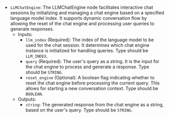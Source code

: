 - `LLMChatEngine`: The LLMChatEngine node facilitates interactive chat sessions by initializing and managing a chat engine based on a specified language model index. It supports dynamic conversation flow by allowing the reset of the chat engine and processing user queries to generate responses.
    - Inputs:
        - `llm_index` (Required): The index of the language model to be used for the chat session. It determines which chat engine instance is initialized for handling queries. Type should be `LLM_INDEX`.
        - `query` (Required): The user's query as a string. It is the input for the chat engine to process and generate a response. Type should be `STRING`.
        - `reset_engine` (Optional): A boolean flag indicating whether to reset the chat engine before processing the current query. This allows for starting a new conversation context. Type should be `BOOLEAN`.
    - Outputs:
        - `string`: The generated response from the chat engine as a string, based on the user's query. Type should be `STRING`.
